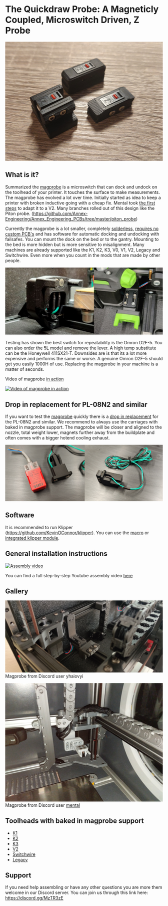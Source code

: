 # The Quickdraw Probe: A Magneticly Coupled, Microswitch Driven, Z Probe

![picture](Images/Evolution.jpg)



## What is it?
Summarized the [magprobe](https://github.com/Annex-Engineering/Annex-Engineering_Other_Printer_Mods/blob/master/All_Printers/Quickdraw_-_Magnetic_Microswitch_Z_Probe/STLs/omron_d2f-5_microswitch_probe_body_x1_rev2.STL) is a microswitch that can dock and undock on the toolhead of your printer. It touches the surface to make measurements. The magprobe has evolved a lot over time. Initially started as idea to keep a printer with broken inductive going with a cheap fix. Mental took [the first steps](https://github.com/Annex-Engineering/Annex-Engineering_Other_Printer_Mods/tree/master/VORON_Printers/VORON_V2dot4/MORON_Mag_Probe) to adapt it to a V2. Many branches rolled out of this design like the Piton probe. (https://github.com/Annex-Engineering/Annex_Engineering_PCBs/tree/master/piton_probe)

Currently the magprobe is a lot smaller, completely <u>solderless</u>, <u>requires no custom PCB's</u> and has software for automatic docking and undocking with failsafes. You can mount the dock on the bed or to the gantry. Mounting to the bed is more hidden but is more sensitive to misalignment. Many machines are already supported like the K1, K2, K3, V0, V1, V2, Legacy and Switchwire. Even more when you count in the mods that are made by other people.

![Types_of_dock](Images/Types_of_dock.JPG)


Testing has shown the best switch for repeatability is the Omron D2F-5. You can also order the 5L model and remove the lever. A high temp substitute can be the Honeywell 411SX21-T. Downsides are is that its a lot more expensive and performs the same or worse. A genuine Omron D2F-5 should get you easily 1000H of use. Replacing the magprobe in your machine is a matter of seconds.

Video of magprobe [in action](https://www.youtube.com/watch?v=kHAcm8c9pTk)

[![Video of magprobe in action](https://img.youtube.com/vi/kHAcm8c9pTk/0.jpg)](https://www.youtube.com/watch?v=kHAcm8c9pTk)

## Drop in replacement for PL-08N2 and similar
If you want to test the [magprobe](https://github.com/Annex-Engineering/Annex-Engineering_Other_Printer_Mods/blob/master/All_Printers/Quickdraw_-_Magnetic_Microswitch_Z_Probe/STLs/omron_d2f-5_microswitch_probe_body_x1_rev2.STL) quickly there is a [drop in replacement](https://github.com/Annex-Engineering/Annex-Engineering_Other_Printer_Mods/blob/master/All_Printers/Quickdraw_-_Magnetic_Microswitch_Z_Probe/STLs/direct_microswitch_replacement_inductive.STL) for the PL-08N2 and similar. We recommend to always use the carriages with baked in magprobe support. The magprobe will be closer and aligned to the nozzle, total weight lower, magnets further away from the buildplate and often comes with a bigger hotend cooling exhaust.

![picture](Images/Drop_in_replacement.jpg)


## Software
It is recommended to run Klipper (https://github.com/KevinOConnor/klipper). You can use the [macro](https://github.com/Annex-Engineering/Annex-Engineering_Other_Printer_Mods/blob/master/All_Printers/Quickdraw_-_Magnetic_Microswitch_Z_Probe/Klipper_Macros/dockable_probe_macros.cfg) or [integrated klipper module](https://github.com/mental405/klipper/blob/work-annex-probe/docs/Annexed_Probe.md).

## General installation instructions
[![Assembly video](https://img.youtube.com/vi/zLjfP3BHAIw/0.jpg)](https://www.youtube.com/watch?v=zLjfP3BHAIw)

You can find a full step-by-step Youtube assembly video [here](https://www.youtube.com/watch?v=zLjfP3BHAIw)


## Gallery
![picture](Images/Gallery_1.jpg)
Magprobe from Discord user yhaiovyi

![picture](Images/Gallery_2.jpg)
Magprobe from Discord user [mental](https://www.youtube.com/watch?v=dCkJHvA7i6I)


## Toolheads with baked in magprobe support
- [K1](https://github.com/Annex-Engineering/Masherbrum-K1)
- [K2](https://github.com/Annex-Engineering/Chhogori-K2-Summit-Edition)
- [K3](https://github.com/Annex-Engineering/Gasherbrum-K3)
- [V2](https://github.com/Annex-Engineering/Annex-Engineering_Other_Printer_Mods/tree/master/VORON_Printers/VORON_V2dot4)
- [Switchwire](https://github.com/Annex-Engineering/Annex-Engineering_Other_Printer_Mods/tree/master/VORON_Printers/VORON_Switchwire/Afterburner%2BMagnetic_Probe_X_Carriage)
- [Legacy](https://github.com/Annex-Engineering/Annex-Engineering_Other_Printer_Mods/tree/master/VORON_Printers/VORON_Legacy/Sherpa_Mini%2BMagnetic_Probe_X_Carriage)

## Support
If you need help assembling or have any other questions you are more them welcome in our Discord server. You can join us through this link here: https://discord.gg/MzTR3zE




